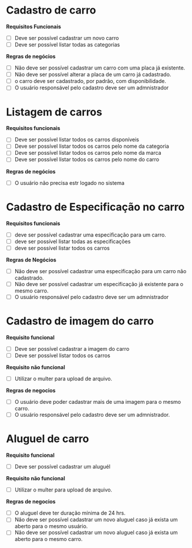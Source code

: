 
# Cadastro de carro

**Requisitos Funcionais**

- [ ] Deve ser possível cadastrar um novo carro
- [ ] Deve ser possível listar todas as categorias

**Regras  de negócios**

- [ ] Não deve ser possível cadastrar um carro com uma placa já existente.
- [ ] Não deve ser possível alterar a placa de um carro já cadastrado.
- [ ] o carro deve ser cadastrado, por padrão, com disponibilidade.
- [ ] O usuário responsável pelo cadastro deve ser um admnistrador

# Listagem de carros 

**Requisitos funcionais**

- [ ] Deve ser possível listar todos os carros disponíveis 
- [ ] Deve ser possível listar todos os carros pelo nome da categoria
- [ ] Deve ser possível listar todos os carros pelo nome da marca
- [ ] Deve ser possível listar todos os carros pelo nome do carro

**Regras  de negócios**

- [ ] O usuário não precisa estr logado no sistema

# Cadastro de Especificação no carro

**Requisitos funcionais**

- [ ] deve ser possível cadastrar uma especificação para um carro.
- [ ] deve ser possível listar todas as especificações
- [ ] deve ser possível listar todos os carros

**Regras de Negócios**

- [ ] Não deve ser possível cadastrar uma especificação para um carro  não cadastrado.
- [ ] Não deve ser possível cadastrar um especificação já existente para o mesmo carro.
- [ ] O usuário responsável pelo cadastro deve ser um admnistrador

# Cadastro de imagem do carro

**Requisito funcional**
- [ ] Deve ser possível cadastrar a imagem do carro 
- [ ] Deve ser possível listar todos os carros 

**Requisito não funcional**

- [ ] Utilizar o multer para upload de arquivo.

**Regras de negocios**

- [ ] O usuário deve poder cadastrar mais de uma imagem para o mesmo carro.
- [ ] O usuário responsável pelo cadastro deve ser um admnistrador.

# Aluguel de carro

**Requisito funcional**
- [ ] Deve ser possível cadastrar um aluguél

**Requisito não funcional**

- [ ] Utilizar o multer para upload de arquivo.

**Regras de negocios**

- [ ] O aluguel deve ter duração mínima de 24 hrs.
- [ ] Não deve ser possível cadastrar um novo aluguel caso já exista um aberto para o mesmo usuário.
- [ ] Não deve ser possível cadastrar um novo aluguel caso já exista um aberto para o mesmo carro.
